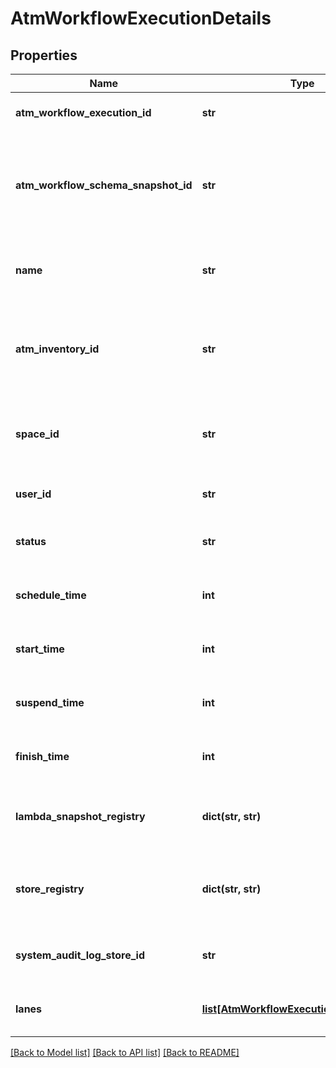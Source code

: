 # AtmWorkflowExecutionDetails

## Properties
Name | Type | Description | Notes
------------ | ------------- | ------------- | -------------
**atm_workflow_execution_id** | **str** | Id of this workflow execution. | 
**atm_workflow_schema_snapshot_id** | **str** | Id of the snapshot of the workflow schema describing the tasks and stores for this workflow.  | 
**name** | **str** | Name of the workflow schema used for this execution. | 
**atm_inventory_id** | **str** | Id of automation inventory from which the workflow schema originates. | 
**space_id** | **str** | Id of the space in context of which the workflow was executed. | 
**user_id** | **str** | Id of the scheduling user. | 
**status** | **str** | Overall status of the workflow execution. | 
**schedule_time** | **int** | Schedule time in seconds (POSIX epoch timestamp). | 
**start_time** | **int** | Start time in seconds (POSIX epoch timestamp). | 
**suspend_time** | **int** | Suspend time in seconds (POSIX epoch timestamp). | 
**finish_time** | **int** | Finish time in seconds (POSIX epoch timestamp). | 
**lambda_snapshot_registry** | **dict(str, str)** | Map with lambda Ids (keys) and corresponding snapshot Ids. | 
**store_registry** | **dict(str, str)** | Map with store schema Ids (keys) and corresponding store instance Ids.  | 
**system_audit_log_store_id** | **str** | Id of this execution system audit log store. | 
**lanes** | [**list[AtmWorkflowExecutionDetailsLanes]**](AtmWorkflowExecutionDetailsLanes.md) | Details of lanes in this workflow execution. | 

[[Back to Model list]](../README.md#documentation-for-models) [[Back to API list]](../README.md#documentation-for-api-endpoints) [[Back to README]](../README.md)

